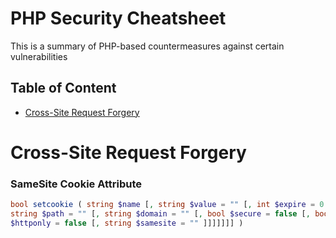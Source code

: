 # PHP Security Cheatsheet
This is a summary of PHP-based countermeasures against certain vulnerabilities

## Table of Content
- [Cross-Site Request Forgery](#cross-site-request-forgery)

# Cross-Site Request Forgery 
### SameSite Cookie Attribute

```php
bool setcookie ( string $name [, string $value = "" [, int $expire = 0 [, 
string $path = "" [, string $domain = "" [, bool $secure = false [, bool 
$httponly = false [, string $samesite = "" ]]]]]]] )
```
